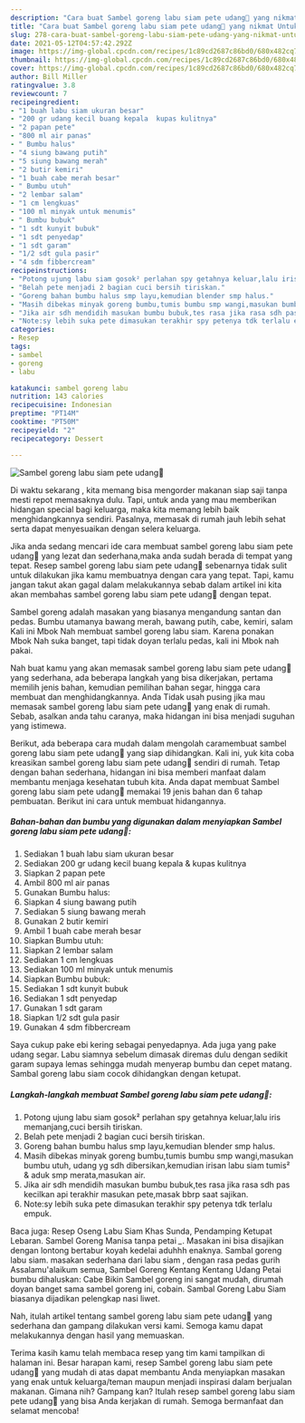 ```yaml
---
description: "Cara buat Sambel goreng labu siam pete udang🍲 yang nikmat Untuk Jualan"
title: "Cara buat Sambel goreng labu siam pete udang🍲 yang nikmat Untuk Jualan"
slug: 278-cara-buat-sambel-goreng-labu-siam-pete-udang-yang-nikmat-untuk-jualan
date: 2021-05-12T04:57:42.292Z
image: https://img-global.cpcdn.com/recipes/1c89cd2687c86bd0/680x482cq70/sambel-goreng-labu-siam-pete-udang🍲-foto-resep-utama.jpg
thumbnail: https://img-global.cpcdn.com/recipes/1c89cd2687c86bd0/680x482cq70/sambel-goreng-labu-siam-pete-udang🍲-foto-resep-utama.jpg
cover: https://img-global.cpcdn.com/recipes/1c89cd2687c86bd0/680x482cq70/sambel-goreng-labu-siam-pete-udang🍲-foto-resep-utama.jpg
author: Bill Miller
ratingvalue: 3.8
reviewcount: 7
recipeingredient:
- "1 buah labu siam ukuran besar"
- "200 gr udang kecil buang kepala  kupas kulitnya"
- "2 papan pete"
- "800 ml air panas"
- " Bumbu halus"
- "4 siung bawang putih"
- "5 siung bawang merah"
- "2 butir kemiri"
- "1 buah cabe merah besar"
- " Bumbu utuh"
- "2 lembar salam"
- "1 cm lengkuas"
- "100 ml minyak untuk menumis"
- " Bumbu bubuk"
- "1 sdt kunyit bubuk"
- "1 sdt penyedap"
- "1 sdt garam"
- "1/2 sdt gula pasir"
- "4 sdm fibbercream"
recipeinstructions:
- "Potong ujung labu siam gosok² perlahan spy getahnya keluar,lalu iris memanjang,cuci bersih tiriskan."
- "Belah pete menjadi 2 bagian cuci bersih tiriskan."
- "Goreng bahan bumbu halus smp layu,kemudian blender smp halus."
- "Masih dibekas minyak goreng bumbu,tumis bumbu smp wangi,masukan bumbu utuh, udang yg sdh dibersikan,kemudian irisan labu siam tumis² &amp; aduk smp merata,masukan air."
- "Jika air sdh mendidih masukan bumbu bubuk,tes rasa jika rasa sdh pas kecilkan api terakhir masukan pete,masak bbrp saat sajikan."
- "Note:sy lebih suka pete dimasukan terakhir spy petenya tdk terlalu empuk."
categories:
- Resep
tags:
- sambel
- goreng
- labu

katakunci: sambel goreng labu 
nutrition: 143 calories
recipecuisine: Indonesian
preptime: "PT14M"
cooktime: "PT50M"
recipeyield: "2"
recipecategory: Dessert

---
```



![Sambel goreng labu siam pete udang🍲](https://img-global.cpcdn.com/recipes/1c89cd2687c86bd0/680x482cq70/sambel-goreng-labu-siam-pete-udang🍲-foto-resep-utama.jpg)

Di waktu  sekarang , kita memang bisa mengorder makanan siap saji tanpa mesti repot memasaknya dulu. Tapi, untuk anda yang mau memberikan hidangan special bagi keluarga, maka kita memang lebih baik menghidangkannya sendiri. Pasalnya, memasak di rumah jauh lebih sehat serta dapat menyesuaikan dengan selera keluarga.

Jika anda sedang mencari ide cara membuat sambel goreng labu siam pete udang🍲 yang lezat dan sederhana,maka anda sudah berada di tempat yang tepat. Resep sambel goreng labu siam pete udang🍲  sebenarnya tidak sulit untuk dilakukan jika kamu membuatnya dengan cara yang tepat. Tapi, kamu jangan takut akan gagal dalam melakukannya 
sebab dalam artikel ini kita akan membahas sambel goreng labu siam pete udang🍲 dengan tepat.  

Sambel goreng adalah masakan yang biasanya mengandung santan dan pedas. Bumbu utamanya bawang merah, bawang putih, cabe, kemiri, salam Kali ini Mbok Nah membuat sambel goreng labu siam. Karena ponakan Mbok Nah suka banget, tapi tidak doyan terlalu pedas, kali ini Mbok nah pakai.

Nah buat kamu yang akan memasak sambel goreng labu siam pete udang🍲 yang sederhana, ada beberapa langkah yang bisa dikerjakan, pertama memilih jenis bahan, kemudian pemilihan bahan segar, hingga cara membuat dan menghidangkannya. Anda Tidak usah pusing jika mau memasak sambel goreng labu siam pete udang🍲 yang enak di rumah. Sebab, asalkan anda  tahu caranya, maka hidangan ini bisa menjadi suguhan yang istimewa.

Berikut, ada beberapa cara mudah dalam mengolah caramembuat sambel goreng labu siam pete udang🍲 yang siap dihidangkan. Kali ini, yuk kita coba kreasikan sambel goreng labu siam pete udang🍲 sendiri di rumah. Tetap dengan bahan sederhana, hidangan ini bisa memberi manfaat dalam membantu menjaga kesehatan tubuh kita. Anda dapat membuat Sambel goreng labu siam pete udang🍲 memakai 19 jenis bahan dan 6 tahap pembuatan. Berikut ini cara untuk membuat hidangannya.

<!--inarticleads1-->

##### Bahan-bahan dan bumbu yang digunakan dalam menyiapkan Sambel goreng labu siam pete udang🍲:

1. Sediakan 1 buah labu siam ukuran besar
1. Sediakan 200 gr udang kecil buang kepala &amp; kupas kulitnya
1. Siapkan 2 papan pete
1. Ambil 800 ml air panas
1. Gunakan  Bumbu halus:
1. Siapkan 4 siung bawang putih
1. Sediakan 5 siung bawang merah
1. Gunakan 2 butir kemiri
1. Ambil 1 buah cabe merah besar
1. Siapkan  Bumbu utuh:
1. Siapkan 2 lembar salam
1. Sediakan 1 cm lengkuas
1. Sediakan 100 ml minyak untuk menumis
1. Siapkan  Bumbu bubuk:
1. Sediakan 1 sdt kunyit bubuk
1. Sediakan 1 sdt penyedap
1. Gunakan 1 sdt garam
1. Siapkan 1/2 sdt gula pasir
1. Gunakan 4 sdm fibbercream


Saya cukup pake ebi kering sebagai penyedapnya. Ada juga yang pake udang segar. Labu siamnya sebelum dimasak diremas dulu dengan sedikit garam supaya lemas sehingga mudah menyerap bumbu dan cepet matang. Sambal goreng labu siam cocok dihidangkan dengan ketupat. 

<!--inarticleads2-->

##### Langkah-langkah membuat Sambel goreng labu siam pete udang🍲:

1. Potong ujung labu siam gosok² perlahan spy getahnya keluar,lalu iris memanjang,cuci bersih tiriskan.
1. Belah pete menjadi 2 bagian cuci bersih tiriskan.
1. Goreng bahan bumbu halus smp layu,kemudian blender smp halus.
1. Masih dibekas minyak goreng bumbu,tumis bumbu smp wangi,masukan bumbu utuh, udang yg sdh dibersikan,kemudian irisan labu siam tumis² &amp; aduk smp merata,masukan air.
1. Jika air sdh mendidih masukan bumbu bubuk,tes rasa jika rasa sdh pas kecilkan api terakhir masukan pete,masak bbrp saat sajikan.
1. Note:sy lebih suka pete dimasukan terakhir spy petenya tdk terlalu empuk.


Baca juga: Resep Oseng Labu Siam Khas Sunda, Pendamping Ketupat Lebaran. Sambel Goreng Manisa tanpa petai *_*. Masakan ini bisa disajikan dengan lontong bertabur koyah kedelai aduhhh enaknya. Sambal goreng labu siam. masakan sederhana dari labu siam , dengan rasa pedas gurih Assalamu&#39;alaikum semua, Sambel Goreng Kentang Kentang Udang Petai bumbu dihaluskan: Cabe Bikin Sambel goreng ini sangat mudah, dirumah doyan banget sama sambel goreng ini, cobain. Sambal Goreng Labu Siam biasanya dijadikan pelengkap nasi liwet. 

Nah, itulah artikel tentang  sambel goreng labu siam pete udang🍲  yang sederhana dan gampang dilakukan versi kami. Semoga kamu dapat melakukannya dengan hasil yang memuaskan. 

Terima kasih kamu telah membaca resep yang tim kami tampilkan di halaman ini. Besar harapan kami, resep  Sambel goreng labu siam pete udang🍲 yang mudah di atas dapat membantu Anda menyiapkan masakan yang enak untuk keluarga/teman maupun menjadi inspirasi dalam berjualan makanan. Gimana nih? Gampang kan? Itulah resep sambel goreng labu siam pete udang🍲 yang bisa Anda kerjakan di rumah. Semoga bermanfaat dan selamat mencoba!

